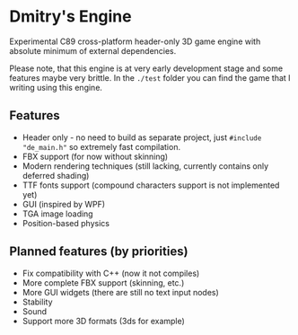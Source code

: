 # Dmitry's Engine

Experimental C89 cross-platform header-only 3D game engine with absolute minimum of external dependencies.

Please note, that this engine is at very early development stage and some features maybe very brittle. In the `./test` folder you can find the game that I writing using this engine.

## Features
- Header only - no need to build as separate project, just `#include "de_main.h"` so extremely fast compilation.
- FBX support (for now without skinning)
- Modern rendering techniques (still lacking, currently contains only deferred shading)
- TTF fonts support (compound characters support is not implemented yet)
- GUI (inspired by WPF)
- TGA image loading
- Position-based physics

## Planned features (by priorities)
- Fix compatibility with C++ (now it not compiles)
- More complete FBX support (skinning, etc.)
- More GUI widgets (there are still no text input nodes)
- Stability
- Sound 
- Support more 3D formats (3ds for example)
